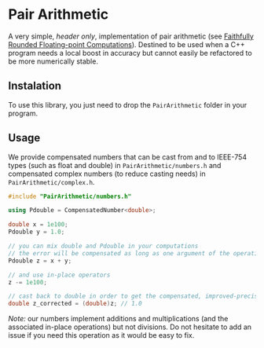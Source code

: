 # Pair Arithmetic

A very simple, *header only*, implementation of pair arithmetic (see [Faithfully Rounded Floating-point Computations](https://dl.acm.org/doi/10.1145/3290955)).
Destined to be used when a C++ program needs a local boost in accuracy but cannot easily be refactored to be more numerically stable.

## Instalation

To use this library, you just need to drop the `PairArithmetic` folder in your program.

## Usage

We provide compensated numbers that can be cast from and to IEEE-754 types (such as float and double) in `PairArithmetic/numbers.h` and compensated complex numbers (to reduce casting needs) in `PairArithmetic/complex.h`.

```cpp
#include "PairArithmetic/numbers.h"

using Pdouble = CompensatedNumber<double>;

double x = 1e100;
Pdouble y = 1.0;

// you can mix double and Pdouble in your computations
// the error will be compensated as long as one argument of the operations is a Pdouble
Pdouble z = x + y;

// and use in-place operators
z -= 1e100;

// cast back to double in order to get the compensated, improved-precision, result
double z_corrected = (double)z; // 1.0
```

*Note:* our numbers implement additions and multiplications (and the associated in-place operations) but not divisions.
Do not hesitate to add an issue if you need this operation as it would be easy to fix.

